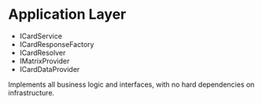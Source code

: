 # Application Layer

- ICardService
- ICardResponseFactory
- ICardResolver
- IMatrixProvider
- ICardDataProvider

Implements all business logic and interfaces, with no hard dependencies on infrastructure.

